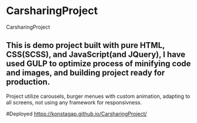 # CarsharingProject
CarsharingProject

## This is demo project built with pure HTML, CSS(SCSS), and JavaScript(and JQuery), I have used GULP to optimize process of minifying code and images, and building project ready for production. 
Project utilize carousels, burger menues with custom animation, adapting to all screens, not using any framework for responsivness.

#Deployed https://konstagap.github.io/CarsharingProject/
